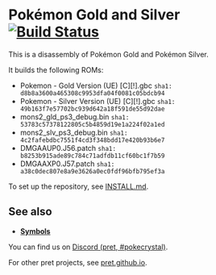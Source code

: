 # Pokémon Gold and Silver [![Build Status][ci-badge]][ci]

This is a disassembly of Pokémon Gold and Pokémon Silver.

It builds the following ROMs:

- Pokemon - Gold Version (UE) [C][!].gbc `sha1: d8b8a3600a465308c9953dfa04f0081c05bdcb94`
- Pokemon - Silver Version (UE) [C][!].gbc `sha1: 49b163f7e57702bc939d642a18f591de55d92dae`
- mons2_gld_ps3_debug.bin `sha1: 53783c57378122805c5b4859d19e1a224f02a1ed`
- mons2_slv_ps3_debug.bin `sha1: 4c2fafebdbc7551f4cd3f348bdd17e420b93b6e7`
- DMGAAUP0.J56.patch `sha1: b8253b915ade89c784c71adfdb11cf60bc1f7b59`
- DMGAAXP0.J57.patch `sha1: a38c0dec807e8a9e3626a0ec0fdf96bfb795ef3a`

To set up the repository, see [INSTALL.md](INSTALL.md).


## See also

- [**Symbols**][symbols]

You can find us on [Discord (pret, #pokecrystal)](https://discord.gg/d5dubZ3).

For other pret projects, see [pret.github.io](https://pret.github.io/).

[symbols]: https://github.com/pret/pokegold/tree/symbols
[ci]: https://github.com/pret/pokegold/actions
[ci-badge]: https://github.com/pret/pokegold/actions/workflows/main.yml/badge.svg
